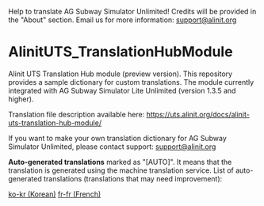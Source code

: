 Help to translate AG Subway Simulator Unlimited! Credits will be provided in the "About" section. Email us for more information: support@alinit.org

# AlinitUTS_TranslationHubModule
Alinit UTS Translation Hub module (preview version). This repository provides a sample dictionary for custom translations.
The module currently integrated with AG Subway Simulator Lite Unlimited (version 1.3.5 and higher).

Translation file description available here: https://uts.alinit.org/docs/alinit-uts-translation-hub-module/

If you want to make your own translation dictionary for AG Subway Simulator Unlimited, please contact support: support@alinit.org

**Auto-generated translations** marked as "[AUTO]". It means that the translation is generated using the machine translation service.
List of auto-generated translations (translations that may need improvement):

[ko-kr (Korean)](https://github.com/nitro577/AlinitUTS_TranslationHubModule/blob/main/ko-kr.utsdata)
[fr-fr (French)](https://github.com/nitro577/AlinitUTS_TranslationHubModule/blob/main/fr-fr.utsdata)
